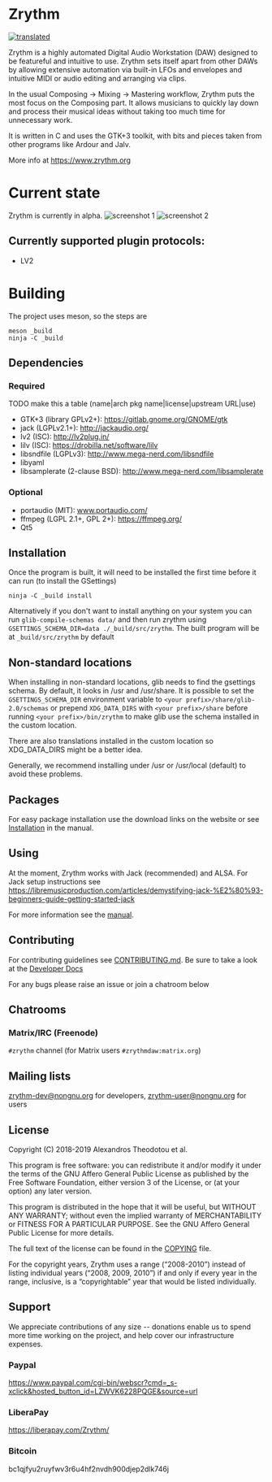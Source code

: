 Zrythm
======

[![translated](https://hosted.weblate.org/widgets/zrythm/-/svg-badge.svg "Translation Status")](https://hosted.weblate.org/engage/zrythm/?utm_source=widget)

Zrythm is a highly automated Digital Audio Workstation (DAW) designed to be featureful and intuitive to use. Zrythm sets itself apart from other DAWs by allowing extensive automation via built-in LFOs and envelopes and intuitive MIDI or audio editing and arranging via clips.

In the usual Composing -> Mixing -> Mastering workflow, Zrythm puts the most focus on the Composing part. It allows musicians to quickly lay down and process their musical ideas without taking too much time for unnecessary work.

It is written in C and uses the GTK+3 toolkit, with bits and pieces taken from other programs like Ardour and Jalv.

More info at https://www.zrythm.org

# Current state

Zrythm is currently in alpha.
![screenshot 1](https://www.zrythm.org/static/images/may_28_2019.png)
![screenshot 2](https://www.zrythm.org/static/images/may_28_2019_2.png)

## Currently supported plugin protocols:
- LV2

# Building

The project uses meson, so the steps are

    meson _build
    ninja -C _build

## Dependencies
### Required
TODO make this a table (name|arch pkg name|license|upstream URL|use)
- GTK+3 (library GPLv2+): https://gitlab.gnome.org/GNOME/gtk
- jack (LGPLv2.1+): http://jackaudio.org/
- lv2 (ISC): http://lv2plug.in/
- lilv (ISC): https://drobilla.net/software/lilv
- libsndfile (LGPLv3): http://www.mega-nerd.com/libsndfile
- libyaml
- libsamplerate (2-clause BSD): http://www.mega-nerd.com/libsamplerate

### Optional
- portaudio (MIT): www.portaudio.com/
- ffmpeg (LGPL 2.1+, GPL 2+): https://ffmpeg.org/
- Qt5

## Installation
Once the program is built, it will need to be installed the first time before it can run (to install the GSettings)

    ninja -C _build install

Alternatively if you don't want to install anything on your system you can run `glib-compile-schemas data/` and then run zrythm using `GSETTINGS_SCHEMA_DIR=data ./_build/src/zrythm`. The built program will be at `_build/src/zrythm` by default

## Non-standard locations

When installing in non-standard locations, glib
needs to find the gsettings schema. By default,
it looks in /usr and /usr/share.
It is possible to set
the `GSETTINGS_SCHEMA_DIR` environment variable to
`<your prefix>/share/glib-2.0/schemas` or prepend
`XDG_DATA_DIRS` with `<your prefix>/share` before
running `<your prefix>/bin/zrythm` to make glib
use the schema installed in the custom location.

There are also translations installed in the custom
location so XDG_DATA_DIRS might be a better idea.

Generally, we recommend installing under /usr or
/usr/local (default) to avoid these problems.

## Packages
For easy package installation use the download
links on the website or see
[Installation](https://manual.zrythm.org/en/configuration/installation/intro.html) in the manual.

## Using
At the moment, Zrythm works with Jack (recommended) and ALSA. For Jack setup instructions see https://libremusicproduction.com/articles/demystifying-jack-%E2%80%93-beginners-guide-getting-started-jack

For more information see the [manual](https://manual.zrythm.org).

## Contributing
For contributing guidelines see [CONTRIBUTING.md](CONTRIBUTING.md). Be sure to take a look at the
[Developer Docs](https://docs.zrythm.org)

For any bugs please raise an issue or join a chatroom below

## Chatrooms
### Matrix/IRC (Freenode)
`#zrythm` channel (for Matrix users `#zrythmdaw:matrix.org`)

## Mailing lists
zrythm-dev@nongnu.org for developers, zrythm-user@nongnu.org for users

## License
Copyright (C) 2018-2019  Alexandros Theodotou et al.

This program is free software: you can redistribute it and/or modify
it under the terms of the GNU Affero General Public License as
published by the Free Software Foundation, either version 3 of the
License, or (at your option) any later version.

This program is distributed in the hope that it will be useful,
but WITHOUT ANY WARRANTY; without even the implied warranty of
MERCHANTABILITY or FITNESS FOR A PARTICULAR PURPOSE.  See the
GNU Affero General Public License for more details.

The full text of the license can be found in the
[COPYING](COPYING) file.

For the copyright years, Zrythm uses a range (“2008-2010”) instead of
listing individual years (“2008, 2009, 2010”) if and only if every year
in the range, inclusive, is a “copyrightable” year that would be listed
individually.

## Support
We appreciate contributions of any size -- donations enable us to spend more time working on the project, and help cover our infrastructure expenses.

### Paypal
https://www.paypal.com/cgi-bin/webscr?cmd=_s-xclick&hosted_button_id=LZWVK6228PQGE&source=url
### LiberaPay
https://liberapay.com/Zrythm/
### Bitcoin
bc1qjfyu2ruyfwv3r6u4hf2nvdh900djep2dlk746j
